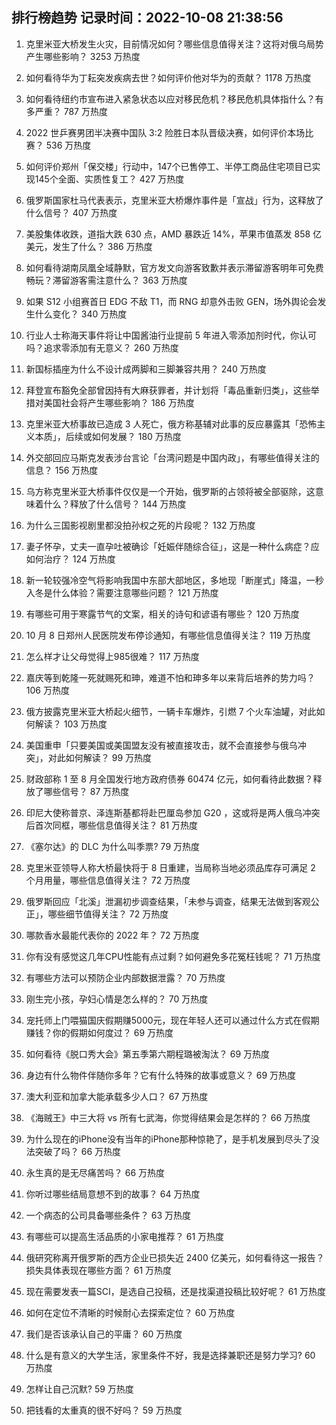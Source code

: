 
## 排行榜趋势 记录时间：2022-10-08 21:38:56
  
  1. 克里米亚大桥发生火灾，目前情况如何？哪些信息值得关注？这将对俄乌局势产生哪些影响？ 3253 万热度
    
  2. 如何看待华为丁耘突发疾病去世？如何评价他对华为的贡献？ 1178 万热度
    
  3. 如何看待纽约市宣布进入紧急状态以应对移民危机？移民危机具体指什么？有多严重？ 787 万热度
    
  4. 2022 世乒赛男团半决赛中国队 3:2 险胜日本队晋级决赛，如何评价本场比赛？ 536 万热度
    
  5. 如何评价郑州「保交楼」行动中，147个已售停工、半停工商品住宅项目已实现145个全面、实质性复工？ 427 万热度
    
  6. 俄罗斯国家杜马代表表示，克里米亚大桥爆炸事件是「宣战」行为，这释放了什么信号？ 407 万热度
    
  7. 美股集体收跌，道指大跌 630 点，AMD 暴跌近 14%，苹果市值蒸发 858 亿美元，发生了什么？ 386 万热度
    
  8. 如何看待湖南凤凰全域静默，官方发文向游客致歉并表示滞留游客明年可免费畅玩？滞留游客需注意什么？ 363 万热度
    
  9. 如果 S12 小组赛首日 EDG 不敌 T1，而 RNG 却意外击败 GEN，场外舆论会发生什么变化？ 340 万热度
    
  10. 行业人士称海天事件将让中国酱油行业提前 5 年进入零添加剂时代，你认可吗？追求零添加有无意义？ 260 万热度
    
  11. 新国标插座为什么不设计成两脚和三脚兼容共用？ 240 万热度
    
  12. 拜登宣布豁免全部曾因持有大麻获罪者，并计划将「毒品重新归类」，这些举措对美国社会将产生哪些影响？ 186 万热度
    
  13. 克里米亚大桥事故已造成 3 人死亡，俄方称基辅对此事的反应暴露其「恐怖主义本质」，后续或如何发展？ 180 万热度
    
  14. 外交部回应马斯克发表涉台言论「台湾问题是中国内政」，有哪些值得关注的信息？ 156 万热度
    
  15. 乌方称克里米亚大桥事件仅仅是一个开始，俄罗斯的占领将被全部驱除，这意味着什么？释放了什么信号？ 144 万热度
    
  16. 为什么三国影视剧里都没拍孙权之死的片段呢？ 132 万热度
    
  17. 妻子怀孕，丈夫一直孕吐被确诊「妊娠伴随综合征」，这是一种什么病症？应如何治疗？ 124 万热度
    
  18. 新一轮较强冷空气将影响我国中东部大部地区，多地现「断崖式」降温，一秒入冬是什么体验？需要注意哪些问题？ 121 万热度
    
  19. 有哪些可用于寒露节气的文案，相关的诗句和谚语有哪些？ 120 万热度
    
  20. 10 月 8 日郑州人民医院发布停诊通知，有哪些信息值得关注？ 119 万热度
    
  21. 怎么样才让父母觉得上985很难？ 117 万热度
    
  22. 嘉庆等到乾隆一死就赐死和珅，难道不怕和珅多年以来背后培养的势力吗？ 106 万热度
    
  23. 俄方披露克里米亚大桥起火细节，一辆卡车爆炸，引燃 7 个火车油罐，对此如何解读？ 103 万热度
    
  24. 美国重申「只要美国或美国盟友没有被直接攻击，就不会直接参与俄乌冲突」，对此如何解读？ 99 万热度
    
  25. 财政部称 1 至 8 月全国发行地方政府债券 60474 亿元，如何看待此数据？释放了哪些信号？ 87 万热度
    
  26. 印尼大使称普京、泽连斯基都将赴巴厘岛参加 G20 ，这或将是两人俄乌冲突后首次同框，哪些信息值得关注？ 81 万热度
    
  27. 《塞尔达》的 DLC 为什么叫季票? 79 万热度
    
  28. 克里米亚领导人称大桥最快将于 8 日重建，当局称当地必须品库存可满足 2 个月用量，哪些信息值得关注？ 72 万热度
    
  29. 俄罗斯回应「北溪」泄漏初步调查结果，「未参与调查，结果无法做到客观公正」，哪些细节值得关注？ 72 万热度
    
  30. 哪款香水最能代表你的 2022 年？ 72 万热度
    
  31. 你有没有感觉这几年CPU性能有点过剩？如何避免多花冤枉钱呢？ 71 万热度
    
  32. 有哪些方法可以预防企业内部数据泄露？ 70 万热度
    
  33. 刚生完小孩，孕妇心情是怎么样的？ 70 万热度
    
  34. 宠托师上门喂猫国庆假期赚5000元，现在年轻人还可以通过什么方式在假期赚钱？你的假期如何度过？ 69 万热度
    
  35. 如何看待《脱口秀大会》第五季第六期程璐被淘汰？ 69 万热度
    
  36. 身边有什么物件伴随你多年？它有什么特殊的故事或意义？ 69 万热度
    
  37. 澳大利亚和加拿大能承载多少人口？ 67 万热度
    
  38. 《海贼王》中三大将 vs 所有七武海，你觉得结果会是怎样的？ 66 万热度
    
  39. 为什么现在的iPhone没有当年的iPhone那种惊艳了，是手机发展到尽头了没法突破了吗？ 66 万热度
    
  40. 永生真的是无尽痛苦吗？ 66 万热度
    
  41. 你听过哪些结局意想不到的故事？ 64 万热度
    
  42. 一个病态的公司具备哪些条件？ 63 万热度
    
  43. 有哪些可以提高生活品质的小家电推荐？ 61 万热度
    
  44. 俄研究称离开俄罗斯的西方企业已损失近 2400 亿美元，如何看待这一报告？损失具体表现在哪些方面？ 61 万热度
    
  45. 现在需要发表一篇SCI，是选自己投稿，还是找渠道投稿比较好呢？ 61 万热度
    
  46. 如何在定位不清晰的时候耐心去探索定位？ 60 万热度
    
  47. 我们是否该承认自己的平庸？ 60 万热度
    
  48. 什么是有意义的大学生活，家里条件不好，我是选择兼职还是努力学习? 60 万热度
    
  49. 怎样让自己沉默? 59 万热度
    
  50. 把钱看的太重真的很不好吗？ 59 万热度
    